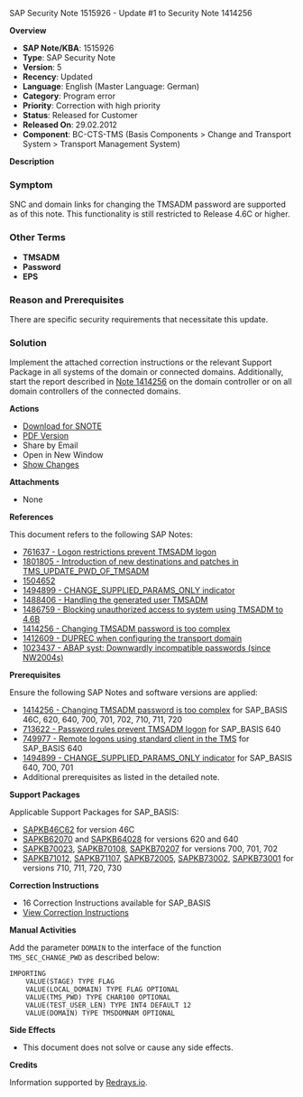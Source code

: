 SAP Security Note 1515926 - Update #1 to Security Note 1414256

**Overview**

- **SAP Note/KBA**: 1515926
- **Type**: SAP Security Note
- **Version**: 5
- **Recency**: Updated
- **Language**: English (Master Language: German)
- **Category**: Program error
- **Priority**: Correction with high priority
- **Status**: Released for Customer
- **Released On**: 29.02.2012
- **Component**: BC-CTS-TMS (Basis Components > Change and Transport System > Transport Management System)

**Description**

### Symptom
SNC and domain links for changing the TMSADM password are supported as of this note. This functionality is still restricted to Release 4.6C or higher.

### Other Terms
- **TMSADM**
- **Password**
- **EPS**

### Reason and Prerequisites
There are specific security requirements that necessitate this update.

### Solution
Implement the attached correction instructions or the relevant Support Package in all systems of the domain or connected domains. Additionally, start the report described in [Note 1414256](https://me.sap.com/notes/1414256) on the domain controller or on all domain controllers of the connected domains.

**Actions**

- [Download for SNOTE](https://notesdownloads.sap.com/note/0040000008986852017)
- [PDF Version](https://me.sap.com/sap/support/sfm/notes/print/0001515926?language=en-US&token=55D9CFDF2025738CE475519BD0423BF7)
- Share by Email
- Open in New Window
- [Show Changes](https://me.sap.com/notesLatestChanges/0001515926/E/diff)

**Attachments**
- None

**References**

This document refers to the following SAP Notes:
- [761637 - Logon restrictions prevent TMSADM logon](https://me.sap.com/notes/761637)
- [1801805 - Introduction of new destinations and patches in TMS_UPDATE_PWD_OF_TMSADM](https://me.sap.com/notes/1801805)
- [1504652](https://me.sap.com/notes/1504652)
- [1494899 - CHANGE_SUPPLIED_PARAMS_ONLY indicator](https://me.sap.com/notes/1494899)
- [1488406 - Handling the generated user TMSADM](https://me.sap.com/notes/1488406)
- [1486759 - Blocking unauthorized access to system using TMSADM to 4.6B](https://me.sap.com/notes/1486759)
- [1414256 - Changing TMSADM password is too complex](https://me.sap.com/notes/1414256)
- [1412609 - DUPREC when configuring the transport domain](https://me.sap.com/notes/1412609)
- [1023437 - ABAP syst: Downwardly incompatible passwords (since NW2004s)](https://me.sap.com/notes/1023437)

**Prerequisites**

Ensure the following SAP Notes and software versions are applied:
- [1414256 - Changing TMSADM password is too complex](https://me.sap.com/notes/1414256) for SAP_BASIS 46C, 620, 640, 700, 701, 702, 710, 711, 720
- [713622 - Password rules prevent TMSADM logon](https://me.sap.com/notes/713622) for SAP_BASIS 640
- [749977 - Remote logons using standard client in the TMS](https://me.sap.com/notes/749977) for SAP_BASIS 640
- [1494899 - CHANGE_SUPPLIED_PARAMS_ONLY indicator](https://me.sap.com/notes/1494899) for SAP_BASIS 640, 700, 701
- Additional prerequisites as listed in the detailed note.

**Support Packages**

Applicable Support Packages for SAP_BASIS:
- [SAPKB46C62](https://me.sap.com/supportpackage/SAPKB46C62) for version 46C
- [SAPKB62070](https://me.sap.com/supportpackage/SAPKB62070) and [SAPKB64028](https://me.sap.com/supportpackage/SAPKB64028) for versions 620 and 640
- [SAPKB70023](https://me.sap.com/supportpackage/SAPKB70023), [SAPKB70108](https://me.sap.com/supportpackage/SAPKB70108), [SAPKB70207](https://me.sap.com/supportpackage/SAPKB70207) for versions 700, 701, 702
- [SAPKB71012](https://me.sap.com/supportpackage/SAPKB71012), [SAPKB71107](https://me.sap.com/supportpackage/SAPKB71107), [SAPKB72005](https://me.sap.com/supportpackage/SAPKB72005), [SAPKB73002](https://me.sap.com/supportpackage/SAPKB73002), [SAPKB73001](https://me.sap.com/supportpackage/SAPKB73001) for versions 710, 711, 720, 730

**Correction Instructions**

- 16 Correction Instructions available for SAP_BASIS
- [View Correction Instructions](https://me.sap.com/corrins/0001515926/41)

**Manual Activities**

Add the parameter `DOMAIN` to the interface of the function `TMS_SEC_CHANGE_PWD` as described below:

```abap
IMPORTING
    VALUE(STAGE) TYPE FLAG
    VALUE(LOCAL_DOMAIN) TYPE FLAG OPTIONAL
    VALUE(TMS_PWD) TYPE CHAR100 OPTIONAL
    VALUE(TEST_USER_LEN) TYPE INT4 DEFAULT 12
    VALUE(DOMAIN) TYPE TMSDOMNAM OPTIONAL
```

**Side Effects**

- This document does not solve or cause any side effects.

**Credits**

Information supported by [Redrays.io](https://redrays.io).